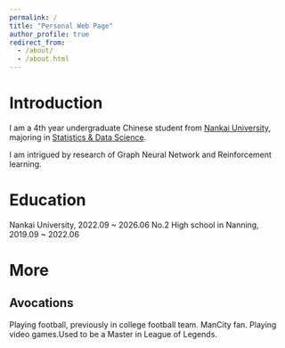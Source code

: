 ```yaml
---
permalink: /
title: "Personal Web Page"
author_profile: true
redirect_from: 
  - /about/
  - /about.html
---
```


Introduction
======
I am a 4th year undergraduate Chinese student from [Nankai University](https://www.nankai.edu.cn/), majoring in [Statistics & Data Science](https://stat.nankai.edu.cn/).

I am intrigued by research of Graph Neural Network and Reinforcement learning.

 Education
 ======
 Nankai University, 2022.09 ~ 2026.06
 No.2 High school in Nanning, 2019.09 ~ 2022.06

 More
 ======
 
 Avocations
 ------
 Playing football, previously in college football team. ManCity fan.
 Playing video games.Used to be a Master in League of Legends.
